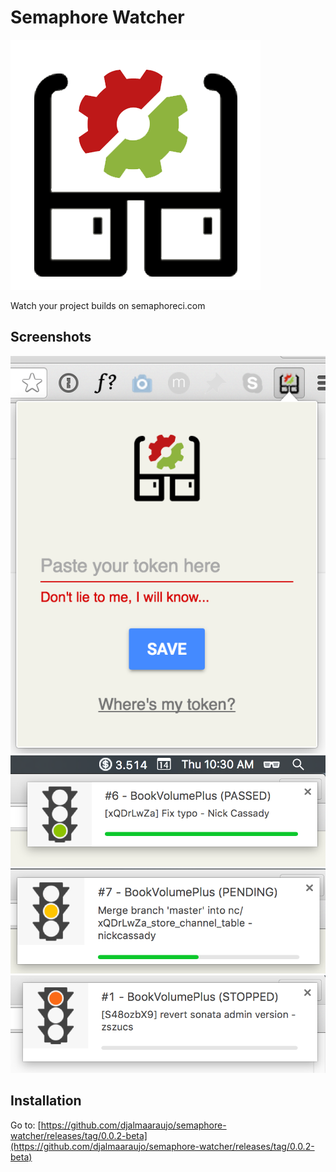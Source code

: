 # Semaphore Watcher
![Watcher Screenshot](https://raw.githubusercontent.com/djalmaaraujo/semaphore-watcher/master/images/semaphore.png "Status")

Watch your project builds on semaphoreci.com

## Screenshots
![Watcher Screenshot](https://raw.githubusercontent.com/djalmaaraujo/semaphore-watcher/master/images/screenshots/app.png "Status")
![Watcher Screenshot](https://raw.githubusercontent.com/djalmaaraujo/semaphore-watcher/master/images/screenshots/passed.png "Status")
![Watcher Screenshot](https://raw.githubusercontent.com/djalmaaraujo/semaphore-watcher/master/images/screenshots/pending.png "Status")
![Watcher Screenshot](https://raw.githubusercontent.com/djalmaaraujo/semaphore-watcher/master/images/screenshots/stopped.png "Status")


## Installation
Go to: [https://github.com/djalmaaraujo/semaphore-watcher/releases/tag/0.0.2-beta](https://github.com/djalmaaraujo/semaphore-watcher/releases/tag/0.0.2-beta)
